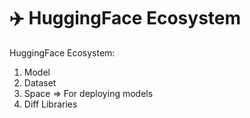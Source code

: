 # ✈️ HuggingFace Ecosystem

HuggingFace Ecosystem:

1. Model
2. Dataset
3. Space ⇒ For deploying models
4. Diff Libraries
